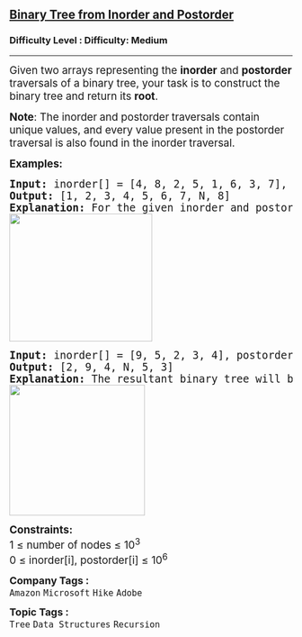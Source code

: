 <h2><a href="https://www.geeksforgeeks.org/problems/tree-from-postorder-and-inorder/1">Binary Tree from Inorder and Postorder</a></h2><h3>Difficulty Level : Difficulty: Medium</h3><hr><div class="problems_problem_content__Xm_eO"><p><span style="font-size: 14pt;">Given two arrays representing the <strong>inorder</strong>&nbsp;and&nbsp;<strong>postorder </strong>traversals of a binary tree, your task is to construct the binary tree and return its&nbsp;<strong>root</strong>.</span></p>
<p><span style="font-size: 14pt;"><strong>Note</strong>: The inorder<strong> </strong>and postorder<strong> </strong>traversals contain unique<strong> </strong>values, and every value present in the postorder<strong> </strong>traversal is also found in the inorder<strong> </strong>traversal.</span></p>
<p><span style="font-size: 14pt;"><strong>Examples:</strong></span></p>
<pre><span style="font-size: 14pt;"><strong>Input: </strong>inorder[] = [4, 8, 2, 5, 1, 6, 3, 7], postorder[] = [8, 4, 5, 2, 6, 7, 3, 1]
<strong>Output: </strong>[1, 2, 3, 4, 5, 6, 7, N, 8]<strong>
Explanation: </strong>For the given inorder and postorder traversal of tree the resultant binary tree will be:<br><img src="https://media.geeksforgeeks.org/img-practice/prod/addEditProblem/700157/Web/Other/blobid1_1754043065.webp" width="254" height="227"></span></pre>
<pre><span style="font-size: 14pt;"><strong>Input: </strong>inorder[] = [9, 5, 2, 3, 4], postorder[] = [5, 9, 3, 4, 2]
<strong>Output: </strong>[2, 9, 4, N, 5, 3]<strong>
Explanation: </strong>The resultant binary tree will be: <br><img src="https://media.geeksforgeeks.org/img-practice/prod/addEditProblem/700157/Web/Other/blobid2_1754043096.webp" width="241" height="232"></span></pre>
<p><span style="font-size: 14pt;"><strong>Constraints:</strong></span><br><span style="font-size: 14pt;">1 ≤ number of nodes ≤ 10<sup>3</sup><br>0 ≤ inorder[i], postorder[i] ≤ 10<sup>6</sup></span></p></div><p><span style=font-size:18px><strong>Company Tags : </strong><br><code>Amazon</code>&nbsp;<code>Microsoft</code>&nbsp;<code>Hike</code>&nbsp;<code>Adobe</code>&nbsp;<br><p><span style=font-size:18px><strong>Topic Tags : </strong><br><code>Tree</code>&nbsp;<code>Data Structures</code>&nbsp;<code>Recursion</code>&nbsp;